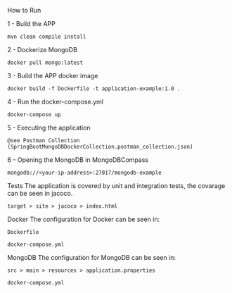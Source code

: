 
How to Run

1 - Build the APP

```mvn clean compile install```

2 - Dockerize MongoDB

```docker pull mongo:latest```

3 - Build the APP docker image

```docker build -f Dockerfile -t application-example:1.0 .```

4 - Run the docker-compose.yml

```docker-compose up```

5 - Executing the application

```@see Postman Collection (SpringBootMongoDBDockerCollection.postman_collection.json)```

6 - Opening the MongoDB in MongoDBCompass

```mongodb://<your-ip-address>:27017/mongodb-example```


Tests
The application is covered by unit and integration tests, the covarage can be seen in jacoco.

```target > site > jacoco > index.html```


Docker
The configuration for Docker can be seen in:

```Dockerfile```

```docker-compose.yml```


MongoDB
The configuration for MongoDB can be seen in:

```src > main > resources > application.properties```

```docker-compose.yml```
